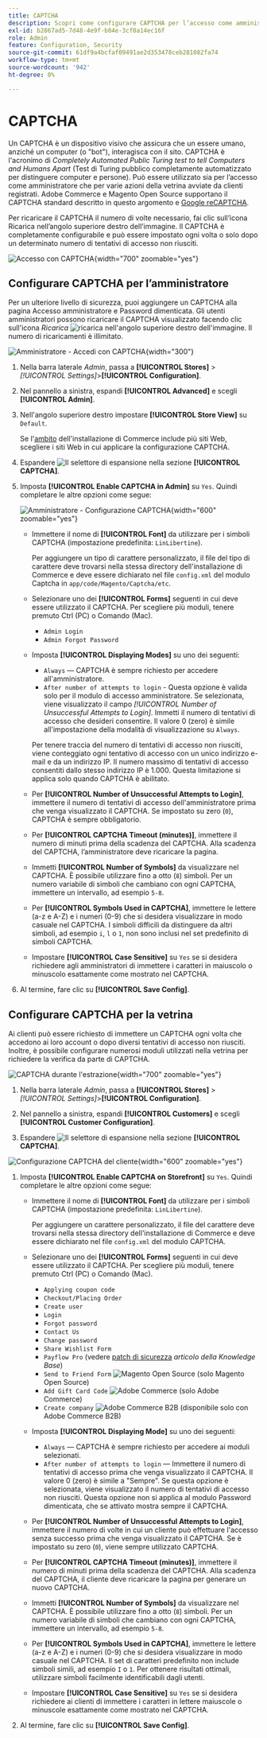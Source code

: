 ```yaml
---
title: CAPTCHA
description: Scopri come configurare CAPTCHA per l’accesso come amministratore e varie azioni in vetrina avviate da clienti registrati.
exl-id: b2867ad5-7d48-4e9f-b84e-3cf0a14ec16f
role: Admin
feature: Configuration, Security
source-git-commit: 61df9a4bcfaf09491ae2d353478ceb281082fa74
workflow-type: tm+mt
source-wordcount: '942'
ht-degree: 0%

---
```


# CAPTCHA

Un CAPTCHA è un dispositivo visivo che assicura che un essere umano, anziché un computer (o &quot;bot&quot;), interagisca con il sito. CAPTCHA è l&#39;acronimo di _Completely Automated Public Turing test to tell Computers and Humans Apart_ (Test di Turing pubblico completamente automatizzato per distinguere computer e persone). Può essere utilizzato sia per l’accesso come amministratore che per varie azioni della vetrina avviate da clienti registrati. Adobe Commerce e Magento Open Source supportano il CAPTCHA standard descritto in questo argomento e [Google reCAPTCHA](security-google-recaptcha.md).

Per ricaricare il CAPTCHA il numero di volte necessario, fai clic sull’icona Ricarica nell’angolo superiore destro dell’immagine. Il CAPTCHA è completamente configurabile e può essere impostato ogni volta o solo dopo un determinato numero di tentativi di accesso non riusciti.

![Accesso con CAPTCHA](./assets/customer-account-login-captcha.png){width="700" zoomable="yes"}

## Configurare CAPTCHA per l’amministratore

Per un ulteriore livello di sicurezza, puoi aggiungere un CAPTCHA alla pagina Accesso amministratore e Password dimenticata. Gli utenti amministratori possono ricaricare il CAPTCHA visualizzato facendo clic sull&#39;icona _Ricarica_ ![ricarica](./assets/CAPTCHA-icon-reload.png) nell&#39;angolo superiore destro dell&#39;immagine. Il numero di ricaricamenti è illimitato.

![Amministratore - Accedi con CAPTCHA](./assets/security-captcha-admin.png){width="300"}

1. Nella barra laterale _Admin_, passa a **[!UICONTROL Stores]** > _[!UICONTROL Settings]_>**[!UICONTROL Configuration]**.

1. Nel pannello a sinistra, espandi **[!UICONTROL Advanced]** e scegli **[!UICONTROL Admin]**.

1. Nell&#39;angolo superiore destro impostare **[!UICONTROL Store View]** su `Default`.

   Se l&#39;[ambito](../getting-started/websites-stores-views.md#scope-settings) dell&#39;installazione di Commerce include più siti Web, scegliere i siti Web in cui applicare la configurazione CAPTCHA.

1. Espandere ![Il selettore di espansione](../assets/icon-display-expand.png) nella sezione **[!UICONTROL CAPTCHA]**.

1. Imposta **[!UICONTROL Enable CAPTCHA in Admin]** su `Yes`. Quindi completare le altre opzioni come segue:

   ![Amministratore - Configurazione CAPTCHA](../configuration-reference/advanced/assets/admin-captcha.png){width="600" zoomable="yes"}

   - Immettere il nome di **[!UICONTROL Font]** da utilizzare per i simboli CAPTCHA (impostazione predefinita: `LinLibertine`).

     Per aggiungere un tipo di carattere personalizzato, il file del tipo di carattere deve trovarsi nella stessa directory dell&#39;installazione di Commerce e deve essere dichiarato nel file `config.xml` del modulo Captcha in `app/code/Magento/Captcha/etc`.

   - Selezionare uno dei **[!UICONTROL Forms]** seguenti in cui deve essere utilizzato il CAPTCHA. Per scegliere più moduli, tenere premuto Ctrl (PC) o Comando (Mac).

      - `Admin Login`
      - `Admin Forgot Password`

   - Imposta **[!UICONTROL Displaying Modes]** su uno dei seguenti:

      - `Always` — CAPTCHA è sempre richiesto per accedere all&#39;amministratore.
      - `After number of attempts to login` - Questa opzione è valida solo per il modulo di accesso amministratore. Se selezionata, viene visualizzato il campo _[!UICONTROL Number of Unsuccessful Attempts to Login]_. Immetti il numero di tentativi di accesso che desideri consentire. Il valore 0 (zero) è simile all&#39;impostazione della modalità di visualizzazione su `Always`.

     Per tenere traccia del numero di tentativi di accesso non riusciti, viene conteggiato ogni tentativo di accesso con un unico indirizzo e-mail e da un indirizzo IP. Il numero massimo di tentativi di accesso consentiti dallo stesso indirizzo IP è 1.000. Questa limitazione si applica solo quando CAPTCHA è abilitato.

   - Per **[!UICONTROL Number of Unsuccessful Attempts to Login]**, immettere il numero di tentativi di accesso dell&#39;amministratore prima che venga visualizzato il CAPTCHA. Se impostato su zero (`0`), CAPTCHA è sempre obbligatorio.

   - Per **[!UICONTROL CAPTCHA Timeout (minutes)]**, immettere il numero di minuti prima della scadenza del CAPTCHA. Alla scadenza del CAPTCHA, l’amministratore deve ricaricare la pagina.

   - Immetti **[!UICONTROL Number of Symbols]** da visualizzare nel CAPTCHA. È possibile utilizzare fino a otto (`8`) simboli. Per un numero variabile di simboli che cambiano con ogni CAPTCHA, immettere un intervallo, ad esempio `5-8`.

   - Per **[!UICONTROL Symbols Used in CAPTCHA]**, immettere le lettere (a-z e A-Z) e i numeri (0-9) che si desidera visualizzare in modo casuale nel CAPTCHA. I simboli difficili da distinguere da altri simboli, ad esempio `i`, `l` o `1`, non sono inclusi nel set predefinito di simboli CAPTCHA.

   - Impostare **[!UICONTROL Case Sensitive]** su `Yes` se si desidera richiedere agli amministratori di immettere i caratteri in maiuscolo o minuscolo esattamente come mostrato nel CAPTCHA.

1. Al termine, fare clic su **[!UICONTROL Save Config]**.

## Configurare CAPTCHA per la vetrina

Ai clienti può essere richiesto di immettere un CAPTCHA ogni volta che accedono ai loro account o dopo diversi tentativi di accesso non riusciti. Inoltre, è possibile configurare numerosi moduli utilizzati nella vetrina per richiedere la verifica da parte di CAPTCHA.

![CAPTCHA durante l&#39;estrazione](./assets/storefront-checkout-payment-captcha.png){width="700" zoomable="yes"}

1. Nella barra laterale _Admin_, passa a **[!UICONTROL Stores]** > _[!UICONTROL Settings]_>**[!UICONTROL Configuration]**.

1. Nel pannello a sinistra, espandi **[!UICONTROL Customers]** e scegli **[!UICONTROL Customer Configuration]**.

1. Espandere ![Il selettore di espansione](../assets/icon-display-expand.png) nella sezione **[!UICONTROL CAPTCHA]**.

![Configurazione CAPTCHA del cliente](../configuration-reference/customers/assets/customer-configuration-captcha.png){width="600" zoomable="yes"}

1. Imposta **[!UICONTROL Enable CAPTCHA on Storefront]** su `Yes`. Quindi completare le altre opzioni come segue:

   - Immettere il nome di **[!UICONTROL Font]** da utilizzare per i simboli CAPTCHA (impostazione predefinita: `LinLibertine`).

     Per aggiungere un carattere personalizzato, il file del carattere deve trovarsi nella stessa directory dell&#39;installazione di Commerce e deve essere dichiarato nel file `config.xml` del modulo CAPTCHA.

   - Selezionare uno dei **[!UICONTROL Forms]** seguenti in cui deve essere utilizzato il CAPTCHA. Per scegliere più moduli, tenere premuto Ctrl (PC) o Comando (Mac).

      - `Applying coupon code`
      - `Checkout/Placing Order`
      - `Create user`
      - `Login`
      - `Forgot password`
      - `Contact Us`
      - `Change password`
      - `Share Wishlist Form`
      - `Payflow Pro` (vedere [patch di sicurezza](https://experienceleague.adobe.com/docs/commerce-knowledge-base/kb/troubleshooting/payments/paypal-payflow-pro-active-carding-activity.html) _articolo della Knowledge Base_)
      - `Send to Friend Form` ![Magento Open Source](../assets/open-source.svg) (solo Magento Open Source)
      - `Add Gift Card Code` ![Adobe Commerce](../assets/adobe-logo.svg) (solo Adobe Commerce)
      - `Create company` ![Adobe Commerce B2B](../assets/b2b.svg) (disponibile solo con Adobe Commerce B2B)

   - Imposta **[!UICONTROL Displaying Mode]** su uno dei seguenti:

      - `Always` — CAPTCHA è sempre richiesto per accedere ai moduli selezionati.
      - `After number of attempts to login` — Immettere il numero di tentativi di accesso prima che venga visualizzato il CAPTCHA. Il valore 0 (zero) è simile a &quot;Sempre&quot;. Se questa opzione è selezionata, viene visualizzato il numero di tentativi di accesso non riusciti. Questa opzione non si applica al modulo Password dimenticata, che se attivato mostra sempre il CAPTCHA.

   - Per **[!UICONTROL Number of Unsuccessful Attempts to Login]**, immettere il numero di volte in cui un cliente può effettuare l&#39;accesso senza successo prima che venga visualizzato il CAPTCHA. Se è impostato su zero (`0`), viene sempre utilizzato CAPTCHA.

   - Per **[!UICONTROL CAPTCHA Timeout (minutes)]**, immettere il numero di minuti prima della scadenza del CAPTCHA. Alla scadenza del CAPTCHA, il cliente deve ricaricare la pagina per generare un nuovo CAPTCHA.

   - Immetti **[!UICONTROL Number of Symbols]** da visualizzare nel CAPTCHA. È possibile utilizzare fino a otto (`8`) simboli. Per un numero variabile di simboli che cambiano con ogni CAPTCHA, immettere un intervallo, ad esempio `5-8`.

   - Per **[!UICONTROL Symbols Used in CAPTCHA]**, immettere le lettere (a-z e A-Z) e i numeri (0-9) che si desidera visualizzare in modo casuale nel CAPTCHA. Il set di caratteri predefinito non include simboli simili, ad esempio `I` o `1`. Per ottenere risultati ottimali, utilizzare simboli facilmente identificabili dagli utenti.

   - Impostare **[!UICONTROL Case Sensitive]** su `Yes` se si desidera richiedere ai clienti di immettere i caratteri in lettere maiuscole o minuscole esattamente come mostrato nel CAPTCHA.

1. Al termine, fare clic su **[!UICONTROL Save Config]**.
